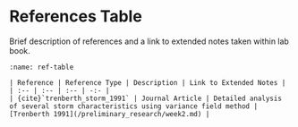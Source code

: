# References Table

Brief description of references and a link to extended notes taken within lab book.

```{table} References Table
:name: ref-table

| Reference | Reference Type | Description | Link to Extended Notes |
| :-- | :-- | :-- | -:- |
| {cite}`trenberth_storm_1991` | Journal Article | Detailed analysis of several storm characteristics using variance field method | [Trenberth 1991](/preliminary_research/week2.md) |
```

